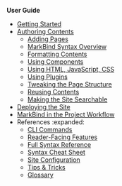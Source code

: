 <navigation>

<span class="indented lead">**User Guide**</span>

* [Getting Started]({{baseUrl}}/userGuide/gettingStarted.html)
* [Authoring Contents]({{baseUrl}}/userGuide/authoringContents.html)
  * [Adding Pages]({{baseUrl}}/userGuide/addingPages.html)
  * [MarkBind Syntax Overview]({{baseUrl}}/userGuide/markBindSyntaxOverview.html)
  * [Formatting Contents]({{baseUrl}}/userGuide/formattingContents.html)
  * [Using Components]({{baseUrl}}/userGuide/usingComponents.html)
  * [Using HTML, JavaScript, CSS]({{baseUrl}}/userGuide/usingHtmlJavaScriptCss.html)
  * [Using Plugins]({{baseUrl}}/userGuide/usingPlugins.html)
  * [Tweaking the Page Structure]({{baseUrl}}/userGuide/tweakingThePageStructure.html)
  * [Reusing Contents]({{baseUrl}}/userGuide/reusingContents.html)
  * [Making the Site Searchable]({{baseUrl}}/userGuide/makingTheSiteSearchable.html)
* [Deploying the Site]({{baseUrl}}/userGuide/deployingTheSite.html)
* [MarkBind in the Project Workflow]({{baseUrl}}/userGuide/markBindInTheProjectWorkflow.html)
* References :expanded:
  * [CLI Commands]({{baseUrl}}/userGuide/cliCommands.html)
  * [Reader-Facing Features]({{baseUrl}}/userGuide/readerFacingFeatures.html)
  * [Full Syntax Reference]({{baseUrl}}/userGuide/fullSyntaxReference.html)
  * [Syntax Cheat Sheet]({{baseUrl}}/userGuide/syntaxCheatSheet.html)
  * [Site Configuration]({{baseUrl}}/userGuide/siteConfiguration.html)
  * [Tips & Tricks]({{baseUrl}}/userGuide/tipsAndTricks.html)
  * [Glossary]({{baseUrl}}/userGuide/glossary.html)
</navigation>
